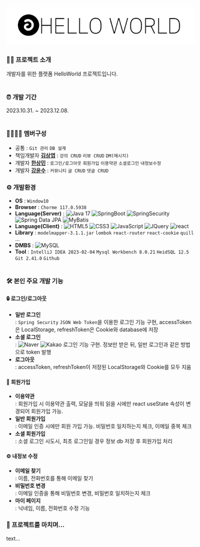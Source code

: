 <div align=center>
 
 ![HelloWorld](https://github.com/TWGearlgrey/Project2023/blob/main/HelloWorld/front/public/header_logo.png?raw=true)
 ---
</div>

### 👩‍💻 프로젝트 소개
 개발자를 위한 플랫폼 HelloWorld 프로젝트입니다. <br/><br/>


### ⏰ 개발 기간
 2023.10.31. ~ 2023.12.08.  <br/><br/>


### 👨‍👩‍👧‍👧 멤버구성
 - 공통 : `Git 관리` `DB 설계`
 - 책임개발자 **[김상엽](https://github.com/tkddu1591)** : `강의 CRUD` `리뷰 CRUD` `DM(메시지)`
 - 개발자 **[한상민](https://github.com/TWGearlgrey)** : `로그인/로그아웃` `회원가입` `이용약관` `소셜로그인` `내정보수정`
 - 개발자 **[강윤수](https://github.com/lomong7807)** : `커뮤니티` `글 CRUD` `댓글 CRUD`


### ⚙️ 개발환경
 - **OS** : `Window10`
 - **Browser** : `Chorme 117.0.5938`
 - **Language(Server)** :
   ![Java 17](https://img.shields.io/badge/Java_17-FF9A00?style=flat&logo=java&logoColor=white)
   ![SpringBoot](https://img.shields.io/badge/SpringBoot_3.1.4-6DB33F?style=flat&logo=springboot&logoColor=white)
   ![SpringSecurity](https://img.shields.io/badge/SpringSecurity-6DB33F?style=flat&logo=springsecurity&logoColor=white)
   ![Spring Data JPA](https://img.shields.io/badge/Spring_Data_JPA-6DB33F?style=flat&logoColor=white)
   ![MyBatis](https://img.shields.io/badge/MyBatis-000000?style=flat&logoColor=red)
 - **Language(Client)** :
   ![HTML5](https://img.shields.io/badge/HTML5-E34F26?style=flat&logo=html5&logoColor=white)
   ![CSS3](https://img.shields.io/badge/CSS3-1572B6?style=flat&logo=css3&logoColor=white)
   ![JavaScript](https://img.shields.io/badge/JavaScript_Es6-F7DF1E?style=flat&logo=javascript&logoColor=white)
   ![JQuery](https://img.shields.io/badge/JQuery-0769AD?style=flat&logo=jquery&logoColor=white)
   ![react](https://img.shields.io/badge/React_18.2.0-263238?style=flat&logo=react)
 - **Library** : `modelmapper-3.1.1.jar` `lombok` `react-router` `react-cookie` `quill` ...
 - **DMBS** : ![MySQL](https://img.shields.io/badge/MySQL_8.0-4479A1?style=flat&logo=mysql&logoColor=white) 
 - **Tool** : `IntelliJ IDEA 2023-02-04` `Mysql Workbench 8.0.21` `HeidSQL 12.5` `Git 2.41.0` `Github` <br/><br/>


### 🛠 본인 주요 개발 기능
 #### 🔒 로그인/로그아웃
  - **일반 로그인** <br>
     : `Spring Security` `JSON Web Token`을 이용한 로그인 기능 구현, accessToken은 LocalStorage, refreshToken은 Cookie와 database에 저장  <br>
  - **소셜 로그인** <br>
     : ![Naver](https://img.shields.io/badge/naver-03C75A?style=flat&logo=naver&logoColor=white) ![Kakao](https://img.shields.io/badge/Kakao-FFCD00?style=flat&logo=kakaotalk&logoColor=black) 로그인 기능 구현. 정보만 받은 뒤, 일반 로그인과 같은 방법으로 token 발행  <br>
  - **로그아웃** <br>
     : accessToken, refreshToken이 저장된 LocalStorage와 Cookie를 모두 지움
 #### 🪪 회원가입
  - **이용약관** <br>
     : 회원가입 시 이용약관 출력, 모달을 띄워 읽을 시에만 react useState 속성이 변경되어 회원가입 가능. <br>
  - **일반 회원가입** <br>
     : 이메일 인증 시에만 회원 가입 가능. 비밀번호 일치하는지 체크, 이메일 중복 체크 <br>
  - **소셜 회원가입** <br>
     : 소셜 로그인 시도시, 최초 로그인일 경우 정보 db 저장 후 회원가입 처리 <br>
 #### ⚙️ 내정보 수정
  - **이메일 찾기** <br>
     : 이름, 전화번호를 통해 이메일 찾기 <br>
  - **비밀번호 변경** <br>
     : 이메일 인증을 통해 비밀번호 변경, 비밀번호 일치하는지 체크 <br>
  - **마이 페이지** <br>
     : 닉네임, 이름, 전화번호 수정 기능 <br>

### 📑 프로젝트를 마치며…
text...
